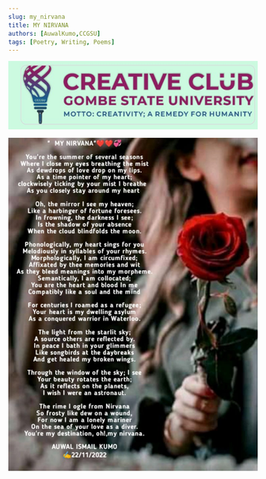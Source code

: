 ```yaml
---
slug: my_nirvana
title: MY NIRVANA
authors: [AuwalKumo,CCGSU]
tags: [Poetry, Writing, Poems]
---
```


![](img/ccgsu.jpg)

![](kumo/22-11-2022.jpg)
